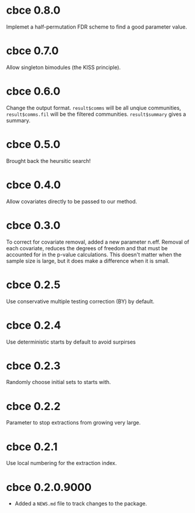 # cbce 0.8.0

Implemet a half-permutation FDR scheme to find a good parameter value.

# cbce 0.7.0

Allow singleton bimodules (the KISS principle).

# cbce 0.6.0

Change the output format. `result$comms` will be all unqiue communities, `result$comms.fil` will be the filtered communities. `result$summary` gives a summary.

# cbce 0.5.0

Brought back the heursitic search!

# cbce 0.4.0

Allow covariates directly to be passed to our method.

# cbce 0.3.0

To correct for covariate removal, added a new parameter n.eff. Removal of each covariate, reduces the degrees of freedom and that must be accounted for in the p-value calculations. This doesn't matter when the sample size is large, but it does make a difference when it is small.

# cbce 0.2.5

Use conservative multiple testing correction (BY) by default.

# cbce 0.2.4

Use deterministic starts by default to avoid surpirses

# cbce 0.2.3

Randomly choose initial sets to starts with.

# cbce 0.2.2

Parameter to stop extractions from growing very large.

# cbce 0.2.1

Use local numbering for the extraction index.

# cbce 0.2.0.9000

* Added a `NEWS.md` file to track changes to the package.
